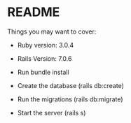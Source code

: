 # README

Things you may want to cover:

* Ruby version: 3.0.4

* Rails Version: 7.0.6

* Run bundle install

* Create the database (rails db:create)

* Run the migrations (rails db:migrate)

* Start the server (rails s)
